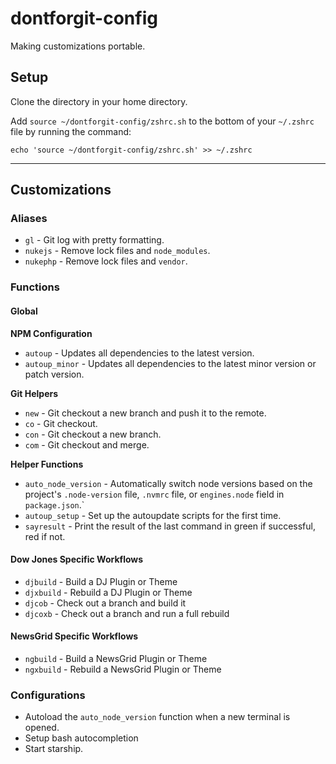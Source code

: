 # dontforgit-config
Making customizations portable.

## Setup

Clone the directory in your home directory.

Add `source ~/dontforgit-config/zshrc.sh` to the bottom of your `~/.zshrc` file by running the command:

```
echo 'source ~/dontforgit-config/zshrc.sh' >> ~/.zshrc
```

---

## Customizations

### Aliases
- `gl` - Git log with pretty formatting.
- `nukejs` - Remove lock files and `node_modules`.
- `nukephp` - Remove lock files and `vendor`.

### Functions

#### Global 

**NPM Configuration**
- `autoup` - Updates all dependencies to the latest version.
- `autoup_minor` - Updates all dependencies to the latest minor version or patch version.

**Git Helpers**
- `new` - Git checkout a new branch and push it to the remote.
- `co` - Git checkout.
- `con` - Git checkout a new branch.
- `com` - Git checkout and merge.

**Helper Functions**
- `auto_node_version` - Automatically switch node versions based on the project's `.node-version` file, `.nvmrc` file, or `engines.node` field in `package.json`.`
- `autoup_setup` - Set up the autoupdate scripts for the first time.
- `sayresult` - Print the result of the last command in green if successful, red if not.

#### Dow Jones Specific Workflows
- `djbuild` - Build a DJ Plugin or Theme
- `djxbuild` - Rebuild a DJ Plugin or Theme
- `djcob` - Check out a branch and build it
- `djcoxb` - Check out a branch and run a full rebuild

#### NewsGrid Specific Workflows
- `ngbuild` - Build a NewsGrid Plugin or Theme
- `ngxbuild` - Rebuild a NewsGrid Plugin or Theme

### Configurations
- Autoload the `auto_node_version` function when a new terminal is opened.
- Setup bash autocompletion
- Start starship.
